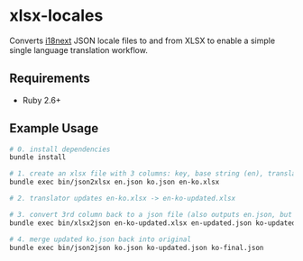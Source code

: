 # xlsx-locales

Converts [i18next](https://www.i18next.com/) JSON locale files to and from XLSX to enable a simple single language translation workflow.

## Requirements

* Ruby 2.6+

## Example Usage

```bash
# 0. install dependencies
bundle install

# 1. create an xlsx file with 3 columns: key, base string (en), translated string (ko)
bundle exec bin/json2xlsx en.json ko.json en-ko.xlsx

# 2. translator updates en-ko.xlsx -> en-ko-updated.xlsx

# 3. convert 3rd column back to a json file (also outputs en.json, but typically that can be ignored)
bundle exec bin/xlsx2json en-ko-updated.xlsx en-updated.json ko-updated.json

# 4. merge updated ko.json back into original
bundle exec bin/json2json ko.json ko-updated.json ko-final.json
```
